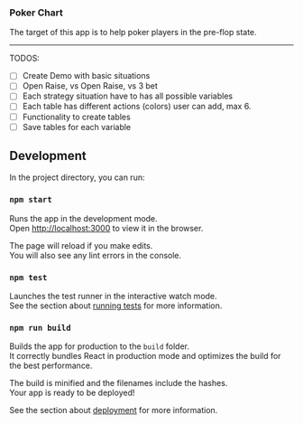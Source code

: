 ### Poker Chart

The target of this app is to help poker players in the pre-flop state.

---

TODOS:

- [ ] Create Demo with basic situations
- [ ] Open Raise, vs Open Raise, vs 3 bet
- [ ] Each strategy situation have to has all possible variables
- [ ] Each table has different actions (colors) user can add, max 6.
- [ ] Functionality to create tables
- [ ] Save tables for each variable

## Development

In the project directory, you can run:

### `npm start`

Runs the app in the development mode.<br>
Open [http://localhost:3000](http://localhost:3000) to view it in the browser.

The page will reload if you make edits.<br>
You will also see any lint errors in the console.

### `npm test`

Launches the test runner in the interactive watch mode.<br>
See the section about [running tests](https://facebook.github.io/create-react-app/docs/running-tests) for more information.

### `npm run build`

Builds the app for production to the `build` folder.<br>
It correctly bundles React in production mode and optimizes the build for the best performance.

The build is minified and the filenames include the hashes.<br>
Your app is ready to be deployed!

See the section about [deployment](https://facebook.github.io/create-react-app/docs/deployment) for more information.
